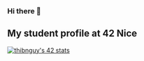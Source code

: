 ### Hi there 👋

<!--
**ThibaultNGUYEN26/ThibaultNGUYEN26** is a ✨ _special_ ✨ repository because its `README.md` (this file) appears on your GitHub profile.

Here are some ideas to get you started:

- 🔭 I’m currently working on ...
- 🌱 I’m currently learning ...
- 👯 I’m looking to collaborate on ...
- 🤔 I’m looking for help with ...
- 💬 Ask me about ...
- 📫 How to reach me: ...
- 😄 Pronouns: ...
- ⚡ Fun fact: ...
-->

## My student profile at 42 Nice
[![thibnguy's 42 stats](https://badge42.vercel.app/api/v2/clju7sgx8005409lh1a3q4xq1/stats?cursusId=21&coalitionId=105)](https://github.com/JaeSeoKim/badge42)
